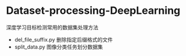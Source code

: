 # Dataset-processing-DeepLearning
深度学习目标检测常用的数据集处理方法

- del_file_suffix.py 删除指定后缀格式的文件
- split_data.py 图像分类任务划分数据集
